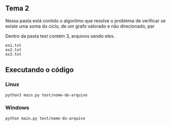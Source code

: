 ## Tema 2

Nessa pasta está contido o algoritmo que resolve o problema de verificar se existe uma soma do ciclo, de um grafo valorado e não direcionado, par

Dentro da pasta test contém 3, arquivos sendo eles.

    ex1.txt
    ex2.txt
    ex3.txt

## Executando o código

### Linux 

    python3 main.py test/nome-do-arquivo

### Windows
     
    python main.py test/nome-do-arquivo
